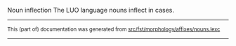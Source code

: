 Noun inflection
The LUO language nouns inflect in cases.

* * *

<small>This (part of) documentation was generated from [src/fst/morphology/affixes/nouns.lexc](https://github.com/giellalt/lang-luo/blob/main/src/fst/morphology/affixes/nouns.lexc)</small>

---

